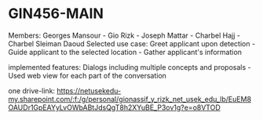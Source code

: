 # GIN456-MAIN

Members: Georges Mansour - Gio Rizk - Joseph Mattar - Charbel Hajj - Charbel Sleiman Daoud
Selected use case: Greet applicant upon detection - Guide applicant to the selected location - Gather applicant's information

implemented features: Dialogs including multiple concepts and proposals - Used web view for each part of the conversation 

one drive-link: https://netusekedu-my.sharepoint.com/:f:/g/personal/gionassif_y_rizk_net_usek_edu_lb/EuEM8OAUDr1GpEAYyLvOWbABtJdsQgT8h2XYuBE_P3ov1g?e=o8VTOD
